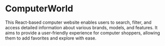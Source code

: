 # ComputerWorld
This React-based computer website enables users to search, filter, and access detailed information about various brands, models, and features. It aims to provide a user-friendly experience for computer shoppers, allowing them to add favorites and explore with ease.
